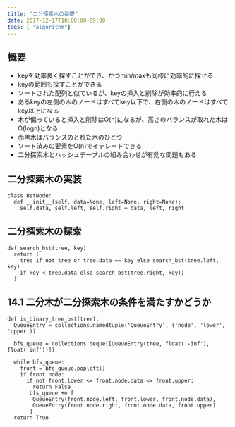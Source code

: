 ```yaml
---
title: "二分探索木の基礎"
date: 2017-12-17T10:00:00+09:00
tags: [ "algorithm"]
---
```


## 概要
- keyを効率良く探すことができ、かつmin/maxも同様に効率的に探せる
- keyの範囲も探すことができる
- ソートされた配列と似ているが、keyの挿入と削除が効率的に行える
- あるkeyの左側の木のノードはすべてkey以下で、右側の木のノードはすべてkey以上になる
- 木が偏っていると挿入と削除はO(n)になるが、高さのバランスが取れた木はO(logn)となる
- 赤黒木はバランスのとれた木のひとつ
- ソート済みの要素をO(n)でイテレートできる
- 二分探索木とハッシュテーブルの組み合わせが有効な問題もある

## 二分探索木の実装
```
class BstNode:
  def __init__(self, data=None, left=None, right=None):
    self.data, self.left, self.right = data, left, right
```

## 二分探索木の探索
```
def search_bst(tree, key):
  return (
    tree if not tree or tree.data == key else search_bst(tree.left, key)
    if key < tree.data else search_bst(tree.right, key))
  )
```

## 14.1 二分木が二分探索木の条件を満たすかどうか
```
def is_binary_tree_bst(tree):
  QueueEntry = collections.namedtuple('QueueEntry', ('node', 'lower', 'upper'))
  
  bfs_queue = collections.deque([QueueEntry(tree, float('-inf'), float('inf'))])
  
  while bfs_queue:
    front = bfs_queue.popleft()
    if front.node:
      if not front.lower <= front.node.data <= front.upper:
        return False
       bfs_queue += [
        QueueEntry(front.node.left, front.lower, front.node.data),
        QueueEntry(front.node.right, front.node.data, front.upper)
       ]
  return True
```
